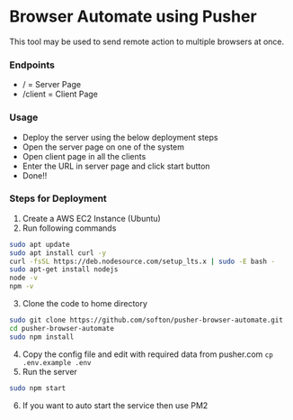 # Browser Automate using Pusher

This tool may be used to send remote action to multiple browsers at once.

### Endpoints
- / = Server Page
- /client = Client Page

### Usage
- Deploy the server using the below deployment steps
- Open the server page on one of the system
- Open client page in all the clients
- Enter the URL in server page and click start button
- Done!!

### Steps for Deployment
1. Create a AWS EC2 Instance (Ubuntu)
2. Run following commands
```bash
sudo apt update
sudo apt install curl -y
curl -fsSL https://deb.nodesource.com/setup_lts.x | sudo -E bash -
sudo apt-get install nodejs
node -v
npm -v
```
3. Clone the code to home directory
```bash
sudo git clone https://github.com/softon/pusher-browser-automate.git
cd pusher-browser-automate
sudo npm install
```
4. Copy the config file and edit with required data from pusher.com ``` cp .env.example .env ```
5. Run the server
```bash
sudo npm start
```
6. If you want to auto start the service then use PM2
